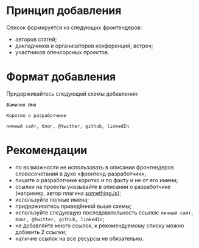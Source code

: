 # Принцип добавления

Cписок формируется из следующих фронтендеров:
- авторов статей;
- докладчиков и организаторов конференций, встреч;
- участников опенсорсных проектов.

# Формат добавления

Придерживайтесь следующей схемы добавления:

```
Фамилия Имя

Коротко о разработчике

личный сайт, блог, @twitter, github, linkedIn
```

# Рекомендации

- по возможности не использовать в описании фронтендеров словосочетания в духе «фронтенд-разработчик»;
- пишите о разработчике коротко и по факту и не от его имени;
- ссылки на проекты указывайте в описании о разработчике (например, автор плагина [somethingJs](http://google.kz));
- используйте полные имена;
- придерживатесь приведённой выше схемы;
- используйте следующую последовательность ссылок: `личный сайт, блог, @twitter, github, linkedIn`;
- не добавляйте много ссылок, к рекомендуемому списку можно добавить 2 ссылки;
- наличие ссылок на все ресурсы не обязательно.
